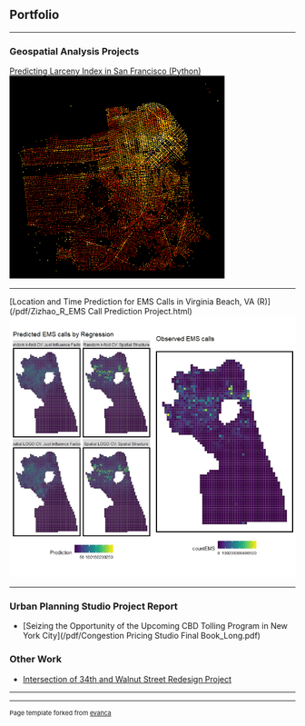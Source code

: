 ## Portfolio

---

### Geospatial Analysis Projects 

[Predicting Larceny Index in San Francisco (Python)](https://njxinran95.github.io/xin_he_finalproject/)
<img src="images/Python_img1.png?raw=true"/>

---
[Location and Time Prediction for EMS Calls in Virginia Beach, VA (R)](/pdf/Zizhao_R_EMS Call Prediction Project.html)
<img src="images/EMS_TitleImg.jpeg?raw=true"/>

---

### Urban Planning Studio Project Report

- [Seizing the Opportunity of the Upcoming CBD Tolling Program in New York City](/pdf/Congestion Pricing Studio Final Book_Long.pdf)

### Other Work

- [Intersection of 34th and Walnut Street Redesign Project](/pdf/Zizhao_WorkSample_SiteDesign.pdf)

---




---
<p style="font-size:11px">Page template forked from <a href="https://github.com/evanca/quick-portfolio">evanca</a></p>
<!-- Remove above link if you don't want to attibute -->
